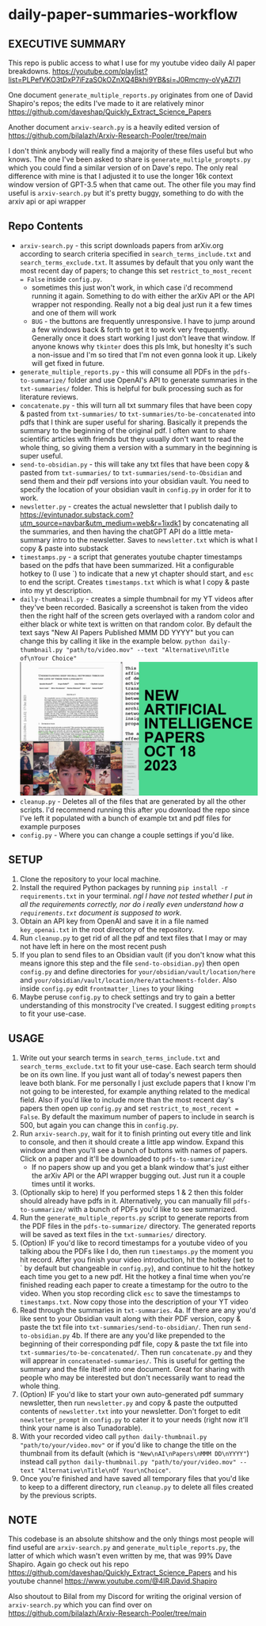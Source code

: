 # daily-paper-summaries-workflow

## EXECUTIVE SUMMARY

This repo is public access to what I use for my youtube video daily AI paper breakdowns. 
https://youtube.com/playlist?list=PLPefVKO3tDxP7iFzaSOkOZnXQ4Bkhi9YB&si=J0Rmcmy-oVyAZI7I

One document `generate_multiple_reports.py` originates from one of David Shapiro's repos; the edits I've made to it are relatively minor
https://github.com/daveshap/Quickly_Extract_Science_Papers

Another document `arxiv-search.py` is a heavily edited version of https://github.com/bilalazh/Arxiv-Research-Pooler/tree/main

I don't think anybody will really find a majority of these files useful but who knows. The one I've been asked to share is `generate_multiple_prompts.py` which you could find a similar version of on Dave's repo. The only real difference with mine is that I adjusted it to use the longer 16k context window version of GPT-3.5 when that came out. The other file you may find useful is `arxiv-search.py` but it's pretty buggy, something to do with the arxiv api or api wrapper

## Repo Contents

- `arxiv-search.py` - this script downloads papers from arXiv.org according to search criteria specified in `search_terms_include.txt` and `search_terms_exclude.txt`. It assumes by default that you only want the most recent day of papers; to change this set `restrict_to_most_recent = False` inside `config.py`. 
    - sometimes this just won't work, in which case i'd recommend running it again. Something to do with either the arXiv API or the API wrapper not responding. Really not a big deal just run it a few times and one of them will work
    - `BUG` - the buttons are frequently unresponsive. I have to jump around a few windows back & forth to get it to work very frequently. Generally once it does start working I just don't leave that window. If anyone knows why `tkinter` does this pls lmk, but honeslty it's such a non-issue and I'm so tired that I'm not even gonna look it up. Likely will get fixed in future.
- `generate_multiple_reports.py` - this will consume all PDFs in the `pdfs-to-summarize/` folder and use OpenAI's API to generate summaries in the `txt-summaries/` folder. This is helpful for bulk processing such as for literature reviews. 
- `concatenate.py` - this will turn all txt summary files that have been copy & pasted from `txt-summaries/` to `txt-summaries/to-be-concatenated` into pdfs that I think are super useful for sharing. Basically it prepends the summary to the beginning of the original pdf. I often want to share scientific articles with friends but they usually don't want to read the whole thing, so giving them a version with a summary in the beginning is super useful.
- `send-to-obsidian.py` - this will take any txt files that have been copy & pasted from `txt-summaries/` to `txt-summaries/send-to-Obsidian` and send them and their pdf versions into your obsidian vault. You need to specify the location of your obsidian vault in `config.py` in order for it to work.
- `newsletter.py` - creates the actual newsletter that I publish daily to https://evintunador.substack.com?utm_source=navbar&utm_medium=web&r=1ixdk1 by concatenating all the summaries, and then having the chatGPT API do a little meta-summary intro to the newsletter. Saves to `newsletter.txt` which is what I copy & paste into substack
- `timestamps.py` - a script that generates youtube chapter timestamps based on the pdfs that have been summarized. Hit a configurable hotkey to (I use \`) to indicate that a new yt chapter should start, and `esc` to end the script. Creates `timestamps.txt` which is what I copy & paste into my yt description.
- `daily-thumbnail.py` - creates a simple thumbnail for my YT videos after they've been recorded. Basically a screenshot is taken from the video then the right half of the screen gets overlayed with a random color and either black or white text is written on that random color. By default the text says "New AI Papers Published MMM DD YYYY" but you can change this by calling it like in the example below.
    `python daily-thumbnail.py "path/to/video.mov" --text "Alternative\nTitle of\nYour Choice"`
![image failed to load](./output_image.jpg)
- `cleanup.py` - Deletes all of the files that are generated by all the other scripts. I'd recommend running this after you download the repo since I've left it populated with a bunch of example txt and pdf files for example purposes
- `config.py` - Where you can change a couple settings if you'd like. 

## SETUP

1. Clone the repository to your local machine.
2. Install the required Python packages by running `pip install -r requirements.txt` in your terminal. *ngl I have not tested whether I put in all the requirements correctly, nor do i really even understand how a `requirements.txt` document is supposed to work.*
3. Obtain an API key from OpenAI and save it in a file named `key_openai.txt` in the root directory of the repository.
4. Run `cleanup.py` to get rid of all the pdf and text files that I may or may not have left in here on the most recent push
5. If you plan to send files to an Obsidian vault (if you don't know what this means ignore this step and the file `send-to-obsidian.py`) then open `config.py` and define directories for `your/obsidian/vault/location/here` and `your/obsidian/vault/location/here/attachments-folder`. Also inside `config.py` edit `frontmatter_lines` to your liking
6. Maybe peruse `config.py` to check settings and try to gain a better understanding of this monstrocity I've created. I suggest editing `prompts` to fit your use-case.

## USAGE

1. Write out your search terms in `search_terms_include.txt` and `search_terms_exclude.txt` to fit your use-case. Each search term should be on its own line. If you just want all of today's newest papers then leave both blank. For me personally I just exclude papers that I know I'm not going to be interested, for example anything related to the medical field. Also if you'd like to include more than the most recent day's papers then open up `config.py` and set `restrict_to_most_recent = False`. By default the maximum number of papers to include in search is 500, but again you can change this in `config.py`.
2. Run `arxiv-search.py`, wait for it to finish printing out every title and link to console, and then it should create a little app window. Expand this window and then you'll see a bunch of buttons with names of papers. Click on a paper and it'll be downloaded to `pdfs-to-summarize/`
    - If no papers show up and you get a blank window that's just either the arXiv API or the API wrapper bugging out. Just run it a couple times until it works. 
3. (Optionally skip to here) If you performed steps 1 & 2 then this folder should already have pdfs in it. Alternatively, you can manually fill `pdfs-to-summarize/` with a bunch of PDFs you'd like to see summarized. 
4. Run the `generate_multiple_reports.py` script to generate reports from the PDF files in the `pdfs-to-summarize/` directory. The generated reports will be saved as text files in the `txt-summaries/` directory.
5. (Option) IF you'd like to record timestamps for a youtube video of you talking abou the PDFs like I do, then run `timestamps.py` the moment you hit record. After you finish your video introduction, hit the hotkey (set to \` by default but changeable in `config.py`), and continue to hit the hotkey each time you get to a new pdf. Hit the hotkey a final time when you're finished reading each paper to create a timestamp for the outro to the video. When you stop recording click `esc` to save the timestamps to `timestamps.txt`. Now copy those into the description of your YT video
6. Read through the summaries in `txt-summaries`. 
    4a. If there are any you'd like sent to your Obsidian vault along with their PDF version, copy & paste the txt file into `txt-summaries/send-to-obsidian/`. Then run `send-to-obsidian.py`
    4b. If there are any you'd like prepended to the beginning of their corresponding pdf file, copy & paste the txt file into `txt-summaries/to-be-concatenated/`. Then run `concatenate.py` and they will apprear in `concatenated-summaries/`. This is useful for getting the summary and the file itself into one document. Great for sharing with people who may be interested but don't necessarily want to read the whole thing.
7. (Option) IF you'd like to start your own auto-generated pdf summary newsletter, then run `newsletter.py` and copy & paste the outputted contents of `newsletter.txt` into your newsletter. Don't forget to edit `newsletter_prompt` in `config.py` to cater it to your needs (right now it'll think your name is also Tunadorable).
8. With your recorded video call `python daily-thumbnail.py "path/to/your/video.mov"` or if you'd like to change the title on the thumbnail from its default (which is `"New\nAI\nPapers\nMMM DD\nYYYY"`) instead call `python daily-thumbnail.py "path/to/your/video.mov" --text "Alternative\nTitle\nOf Your\nChoice"`. 
9. Once you're finished and have saved all temporary files that you'd like to keep to a different directory, run `cleanup.py` to delete all files created by the previous scripts.


## NOTE

This codebase is an absolute shitshow and the only things most people will find useful are `arxiv-search.py` and `generate_multiple_reports.py`, the latter of which which wasn't even written by me, that was 99% Dave Shapiro. Again go check out his repo https://github.com/daveshap/Quickly_Extract_Science_Papers and his youtube channel https://www.youtube.com/@4IR.David.Shapiro

Also shoutout to Bilal from my Discord for writing the original version of `arxiv-search.py` which you can find over on https://github.com/bilalazh/Arxiv-Research-Pooler/tree/main 
